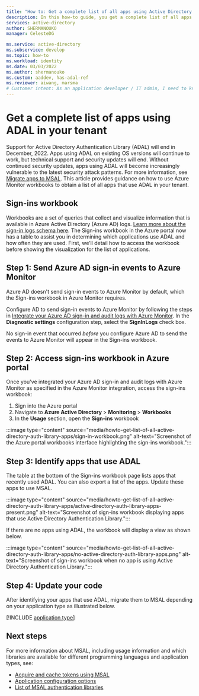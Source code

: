```yaml
---
title: "How to: Get a complete list of all apps using Active Directory Authentication Library (ADAL) in your tenant"
description: In this how-to guide, you get a complete list of all apps that are using ADAL in your tenant.
services: active-directory
author: SHERMANOUKO
manager: CelesteDG

ms.service: active-directory
ms.subservice: develop
ms.topic: how-to 
ms.workload: identity
ms.date: 03/03/2022
ms.author: shermanouko
ms.custom: aaddev, has-adal-ref
ms.reviewer: aiwang, marsma
# Customer intent: As an application developer / IT admin, I need to know / identify which of my apps are using ADAL.
---
```


# Get a complete list of apps using ADAL in your tenant

Support for Active Directory Authentication Library (ADAL) will end in December, 2022. Apps using ADAL on existing OS versions will continue to work, but technical support and security updates will end. Without continued security updates, apps using ADAL will become increasingly vulnerable to the latest security attack patterns. For more information, see [Migrate apps to MSAL](msal-migration.md). This article provides guidance on how to use Azure Monitor workbooks to obtain a list of all apps that use ADAL in your tenant.

## Sign-ins workbook

Workbooks are a set of queries that collect and visualize information that is available in Azure Active Directory (Azure AD) logs. [Learn more about the sign-in logs schema here](../reports-monitoring/reference-azure-monitor-sign-ins-log-schema.md). The Sign-ins workbook in the Azure portal now has a table to assist you in determining which applications use ADAL and how often they are used. First, we’ll detail how to access the workbook before showing the visualization for the list of applications.

## Step 1: Send Azure AD sign-in events to Azure Monitor

Azure AD doesn't send sign-in events to Azure Monitor by default, which the Sign-ins workbook in Azure Monitor requires.

Configure AD to send sign-in events to Azure Monitor by following the steps in [Integrate your Azure AD sign-in and audit logs with Azure Monitor](../reports-monitoring/howto-integrate-activity-logs-with-log-analytics.md). In the **Diagnostic settings** configuration step, select the **SignInLogs** check box.

No sign-in event that occurred *before* you configure Azure AD to send the events to Azure Monitor will appear in the Sign-ins workbook.

## Step 2: Access sign-ins workbook in Azure portal

Once you've integrated your Azure AD sign-in and audit logs with Azure Monitor as specified in the Azure Monitor integration, access the sign-ins workbook:

   1. Sign into the Azure portal
   1. Navigate to **Azure Active Directory** > **Monitoring** > **Workbooks**
   1. In the **Usage** section, open the **Sign-ins** workbook

   :::image type="content" source="media/howto-get-list-of-all-active-directory-auth-library-apps/sign-in-workbook.png" alt-text="Screenshot of the Azure portal workbooks interface highlighting the sign-ins workbook.":::

## Step 3: Identify apps that use ADAL

The table at the bottom of the Sign-ins workbook page lists apps that recently used ADAL. You can also export a list of the apps. Update these apps to use MSAL.
    
:::image type="content" source="media/howto-get-list-of-all-active-directory-auth-library-apps/active-directory-auth-library-apps-present.png" alt-text="Screenshot of sign-ins workbook displaying apps that use Active Directory Authentication Library.":::
    
If there are no apps using ADAL, the workbook will display a view as shown below. 
    
:::image type="content" source="media/howto-get-list-of-all-active-directory-auth-library-apps/no-active-directory-auth-library-apps.png" alt-text="Screenshot of sign-ins workbook when no app is using Active Directory Authentication Library.":::

## Step 4: Update your code

After identifying your apps that use ADAL, migrate them to MSAL depending on your application type as illustrated below.

[!INCLUDE [application type](includes/adal-msal-migration.md)]

## Next steps

For more information about MSAL, including usage information and which libraries are available for different programming languages and application types, see:

- [Acquire and cache tokens using MSAL](msal-acquire-cache-tokens.md)
- [Application configuration options](msal-client-application-configuration.md)
- [List of MSAL authentication libraries](reference-v2-libraries.md)
